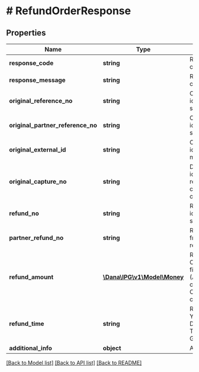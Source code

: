 # # RefundOrderResponse

## Properties

Name | Type | Description | Notes
------------ | ------------- | ------------- | -------------
**response_code** | **string** | Refer to response code list |
**response_message** | **string** | Refer to response code list |
**original_reference_no** | **string** | Original transaction identifier on DANA system | [optional]
**original_partner_reference_no** | **string** | Original transaction identifier on partner system |
**original_external_id** | **string** | Original external identifier on header message | [optional]
**original_capture_no** | **string** | DANA&#39;s capture identifier. Use to refund the corresponding capture order | [optional]
**refund_no** | **string** | Refund number identifier on DANA system | [optional]
**partner_refund_no** | **string** | Reference number from merchant for the refund |
**refund_amount** | [**\Dana\IPG\v1\Model\Money**](Money.md) | Refund amount. Contains two sub-fields - 1. Value (Amount, including the cents) and 2. Currency (Currency code based on ISO) |
**refund_time** | **string** | Refund time, in format YYYY-MM-DDTHH:mm:ss+07:00. Time must be in GMT+7 (Jakarta time) | [optional]
**additional_info** | **object** | Additional information | [optional]

[[Back to Model list]](../../README.md#models) [[Back to API list]](../../README.md#endpoints) [[Back to README]](../../README.md)
